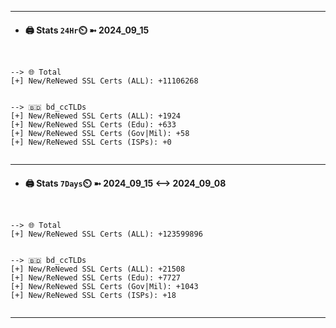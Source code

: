 

---
- #### 🖨️ **Stats** `24Hr`⏲️ ➼ 2024_09_15
```console


--> 🌐 Total
[+] New/ReNewed SSL Certs (ALL): +11106268


--> 🇧🇩 bd_ccTLDs
[+] New/ReNewed SSL Certs (ALL): +1924
[+] New/ReNewed SSL Certs (Edu): +633
[+] New/ReNewed SSL Certs (Gov|Mil): +58
[+] New/ReNewed SSL Certs (ISPs): +0


```

---
- #### 🖨️ **Stats** `7Days`⏲️ ➼ 2024_09_15 <--> 2024_09_08
```console


--> 🌐 Total
[+] New/ReNewed SSL Certs (ALL): +123599896


--> 🇧🇩 bd_ccTLDs
[+] New/ReNewed SSL Certs (ALL): +21508
[+] New/ReNewed SSL Certs (Edu): +7727
[+] New/ReNewed SSL Certs (Gov|Mil): +1043
[+] New/ReNewed SSL Certs (ISPs): +18


```

---


